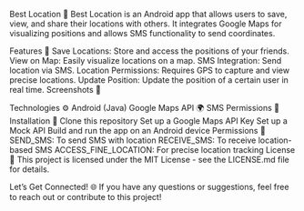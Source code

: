 Best Location 📍
Best Location is an Android app that allows users to save, view, and share their locations with others. It integrates Google Maps for visualizing positions and allows SMS functionality to send coordinates.

Features 🚀
Save Locations: Store and access the positions of your friends.
View on Map: Easily visualize locations on a map.
SMS Integration: Send location via SMS.
Location Permissions: Requires GPS to capture and view precise locations.
Update Position: Update the position of a certain user in real time.
Screenshots 📸

Technologies ⚙️
Android (Java)
Google Maps API 🌍
SMS Permissions 📱
Installation 🔧
Clone this repository
Set up a Google Maps API Key 
Set up a Mock API 
Build and run the app on an Android device
Permissions 🔑
SEND_SMS: To send SMS with location
RECEIVE_SMS: To receive location-based SMS
ACCESS_FINE_LOCATION: For precise location tracking
License 📝
This project is licensed under the MIT License - see the LICENSE.md file for details.

Let’s Get Connected! 🌐
If you have any questions or suggestions, feel free to reach out or contribute to this project!

